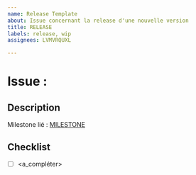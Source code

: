 ```yaml
---
name: Release Template
about: Issue concernant la release d'une nouvelle version
title: RELEASE
labels: release, wip
assignees: LVMVRQUXL

---
```


# Issue <id> : <titre>

## Description

Milestone lié : [MILESTONE](#)

## Checklist

- [ ] <a_compléter>